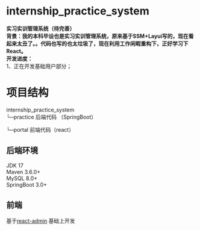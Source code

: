 # internship_practice_system
**实习实训管理系统（待完善）**   
    **背景：我的本科毕设也是实习实训管理系统，原来基于SSM+Layui写的，现在看起来太丑了。。代码也写的也太垃圾了，现在利用工作闲暇重构下，正好学习下React。**  
    **开发进度：**  
      1、正在开发基础用户部分；  

# 项目结构
internship_practice_system  
  └─practice 后端代码 （SpringBoot）
    
  └─portal 前端代码（react）  
  
 
## 后端环境
JDK 17  
Maven 3.6.0+  
MySQL 8.0+  
SpringBoot 3.0+  

## 前端

基于[react-admin](https://github.com/sxfad/react-admin) 基础上开发
